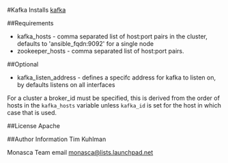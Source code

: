 #Kafka
Installs [kafka](https://kafka.apache.org/)

##Requirements
- kafka_hosts - comma separated list of host:port pairs in the cluster, defaults to 'ansible_fqdn:9092' for a single node 
- zookeeper_hosts - comma separated list of host:port pairs.

##Optional
- kafka_listen_address - defines a specifc address for kafka to listen on, by defaults listens on all interfaces

For a cluster a broker_id must be specified, this is derived from the order of hosts in the `kafka_hosts` variable unless `kafka_id` is set for the host
in which case that is used.

##License
Apache

##Author Information
Tim Kuhlman

Monasca Team email monasca@lists.launchpad.net
